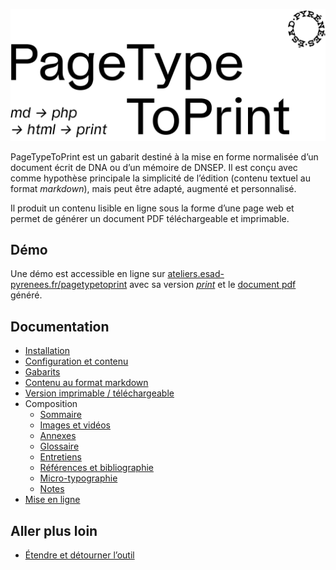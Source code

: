 ![PageTypeToPrint](images/pttp.png)

PageTypeToPrint est un gabarit destiné à la mise en forme normalisée d’un document écrit de DNA ou d’un mémoire de DNSEP. Il est conçu avec comme hypothèse principale la simplicité de l’édition (contenu textuel au format *markdown*), mais peut être adapté, augmenté et personnalisé.

Il produit un contenu lisible en ligne sous la forme d’une page web et permet de générer un document PDF téléchargeable et imprimable.

## Démo

Une démo est accessible en ligne sur [ateliers.esad-pyrenees.fr/pagetypetoprint](https://ateliers.esad-pyrenees.fr/pagetypetoprint/) avec sa version [_print_](https://ateliers.esad-pyrenees.fr/pagetypetoprint/?print) et le [document pdf](https://ateliers.esad-pyrenees.fr/pagetypetoprint/document.pdf) généré. 

## Documentation

* [Installation](installation.md)
* [Configuration et contenu](contenu.md)
* [Gabarits](gabarits.md)
* [Contenu au format markdown](markdown.md)
* [Version imprimable / téléchargeable](print.md)
* Composition    
    * [Sommaire](sommaire.md)
    * [Images et vidéos](images.md)
    * [Annexes](appendices.md)
    * [Glossaire](glossaire.md)
    * [Entretiens](entretiens.md)
    * [Références et bibliographie](references.md)
    * [Micro-typographie](microtypo.md)
    * [Notes](notes.md)
* [Mise en ligne](online.md)

## Aller plus loin

* [Étendre et détourner l’outil](extend.md)